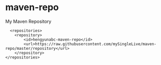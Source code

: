 # maven-repo
My  Maven Repository


      <repositories>
        <repository>
            <id>hengyunabc-maven-repo</id>
            <url>https://raw.githubusercontent.com/mySingleLive/maven-repo/master/repository</url>
        </repository>
    </repositories>
